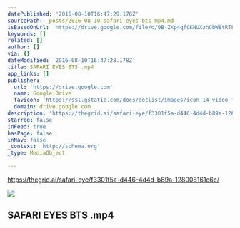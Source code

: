 ```yaml
---
datePublished: '2016-08-10T16:47:29.178Z'
sourcePath: _posts/2016-08-10-safari-eyes-bts-mp4.md
isBasedOnUrl: 'https://drive.google.com/file/d/0B-ZKp4qfCKNUXzhGbW8tRTFOR2s/view?pref=2&pli=1'
keywords: []
related: []
author: []
via: {}
dateModified: '2016-08-10T16:47:28.178Z'
title: SAFARI EYES BTS .mp4
app_links: []
publisher:
  url: 'https://drive.google.com'
  name: Google Drive
  favicon: 'https://ssl.gstatic.com/docs/doclist/images/icon_14_video_favicon.ico'
  domain: drive.google.com
description: 'https://thegrid.ai/safari-eye/f3301f5a-d446-4d4d-b89a-128008161c6c/'
starred: false
inFeed: true
hasPage: false
inNav: false
_context: 'http://schema.org'
_type: MediaObject

---
```

https://thegrid.ai/safari-eye/f3301f5a-d446-4d4d-b89a-128008161c6c/

<article style=""><img src="https://s3-us-west-2.amazonaws.com/the-grid-img/p/5960b5e516284c550d3bfa59f04e8c3a97644f1b" /><h1>SAFARI EYES BTS .mp4</h1></article>
